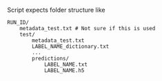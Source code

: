 Script expects folder structure like
```
RUN_ID/
    metadata_test.txt # Not sure if this is used
    test/
        metadata_test.txt
        LABEL_NAME_dictionary.txt
        ...
        predictions/
            LABEL_NAME.txt
            LABEL_NAME.h5
```

